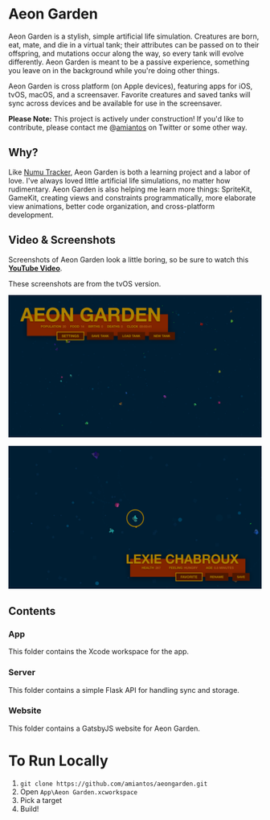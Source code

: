 # Aeon Garden

Aeon Garden is a stylish, simple artificial life simulation. Creatures are born, eat, mate, and die in a virtual tank; their attributes can be passed on to their offspring, and mutations occur along the way, so every tank will evolve differently. Aeon Garden is meant to be a passive experience, something you leave on in the background while you're doing other things.

Aeon Garden is cross platform (on Apple devices), featuring apps for iOS, tvOS, macOS, and a screensaver. Favorite creatures and saved tanks will sync across devices and be available for use in the screensaver.

**Please Note:** This project is actively under construction! If you'd like to contribute, please contact me @[amiantos](http://www.twitter.com/amiantos) on Twitter or some other way.

## Why?

Like [Numu Tracker](https://www.github.com/numutracker/numutracker_ios), Aeon Garden is both a learning project and a labor of love. I've always loved little artificial life simulations, no matter how rudimentary. Aeon Garden is also helping me learn more things: SpriteKit, GameKit, creating views and constraints programmatically, more elaborate view animations, better code organization, and cross-platform development.

## Video & Screenshots

Screenshots of Aeon Garden look a little boring, so be sure to watch this **[YouTube Video](https://www.youtube.com/watch?v=QHfABigM2Ik)**.

These screenshots are from the tvOS version.

![Aeon Garden Zoomed-Out View](/Design/Screenshots/tvos-zoomed-out.png?raw=true)

![Aeon Garden Zoomed View](/Design/Screenshots/tvos-zoomed-in.png?raw=true)

## Contents

### App
This folder contains the Xcode workspace for the app.

### Server
This folder contains a simple Flask API for handling sync and storage.

### Website
This folder contains a GatsbyJS website for Aeon Garden.

# To Run Locally

1. `git clone https://github.com/amiantos/aeongarden.git`
2. Open `App\Aeon Garden.xcworkspace`
3. Pick a target
3. Build!

